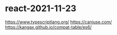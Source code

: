 # react-2021-11-23

https://www.typescriptlang.org/
https://caniuse.com/
https://kangax.github.io/compat-table/es6/
